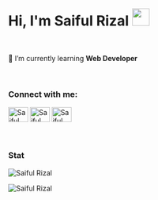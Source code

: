 <h1> Hi, I'm Saiful Rizal  <img src="https://media.giphy.com/media/hvRJCLFzcasrR4ia7z/giphy.gif" width="35"></h1>


<br>
<p >🌱 I’m currently learning <b>Web Developer</b></p>

<br>
<h3>Connect with me:</h3>
<p>
<a href="https://www.linkedin.com/in/saifulrizal17/"><img src="https://raw.githubusercontent.com/rahuldkjain/github-profile-readme-generator/master/src/images/icons/Social/linked-in-alt.svg" alt="Saiful Rizal" height="30" width="40" /></a>
<a href="https://www.instagram.com/sairiz17""><img src="https://raw.githubusercontent.com/rahuldkjain/github-profile-readme-generator/master/src/images/icons/Social/instagram.svg" alt="Saiful Rizal" height="30" width="40" /></a>
<a href="https://www.facebook.com/saifulr.17"><img src="https://raw.githubusercontent.com/rahuldkjain/github-profile-readme-generator/master/src/images/icons/Social/facebook.svg" alt="Saiful Rizal" height="30" width="40" /></a>
</p>

<br>
<h3> Stat </h3>
<p><img  src="https://github-readme-stats.vercel.app/api/top-langs?username=saifulrizal17&show_icons=true&theme=dark&locale=en&layout=compact" alt="Saiful Rizal" /></p>

<p><img src="https://github-readme-stats.vercel.app/api?username=saifulrizal17&show_icons=true&theme=dark&locale=en" alt="Saiful Rizal" /></p>
